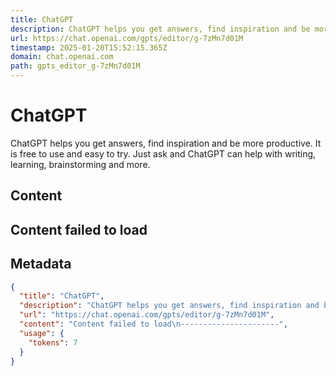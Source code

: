 ```yaml
---
title: ChatGPT
description: ChatGPT helps you get answers, find inspiration and be more productive. It is free to use and easy to try. Just ask and ChatGPT can help with writing, learning, brainstorming and more.
url: https://chat.openai.com/gpts/editor/g-7zMn7d01M
timestamp: 2025-01-20T15:52:15.365Z
domain: chat.openai.com
path: gpts_editor_g-7zMn7d01M
---
```


# ChatGPT


ChatGPT helps you get answers, find inspiration and be more productive. It is free to use and easy to try. Just ask and ChatGPT can help with writing, learning, brainstorming and more.


## Content

Content failed to load
----------------------

## Metadata

```json
{
  "title": "ChatGPT",
  "description": "ChatGPT helps you get answers, find inspiration and be more productive. It is free to use and easy to try. Just ask and ChatGPT can help with writing, learning, brainstorming and more.",
  "url": "https://chat.openai.com/gpts/editor/g-7zMn7d01M",
  "content": "Content failed to load\n----------------------",
  "usage": {
    "tokens": 7
  }
}
```
